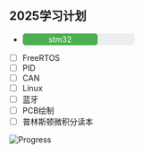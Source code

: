 ## 2025学习计划

- <div style="background: #eee; border-radius: 5px; width: 200px;">
  <div style="background: #4CAF50; width: 65%; border-radius: 5px; text-align: center; color: white; padding: 2px;">
    stm32
  </div>
</div>

- [ ] FreeRTOS
- [ ] PID
- [ ] CAN
- [ ] Linux
- [ ] 蓝牙
- [ ] PCB绘制
- [ ] 普林斯顿微积分读本

![Progress](https://quickchart.io/chart?c={type:'horizontalBar',data:{datasets:[{data:[75],backgroundColor:'#4CAF50'}]},options:{scales:{xAxes:[{ticks:{beginAtZero:true,max:100}}],yAxes:[{display:false}]}}&width=300&height=30)
